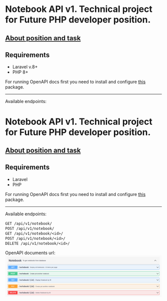 # Notebook API v1. Technical project for Future PHP developer position.

## [About position and task](http://https://github.com/muhammadkhon-abdulloev/notebook-api/Technical.md "Technical requirements")

## Requirements
- Laravel v.8+
- PHP 8+

For running OpenAPI docs first you need to install and configure  [this](https://github.com/DarkaOnLine/L5-Swagger/wiki/Installation-&-Configuration "this") package.

------------


Available endpoints:
# Notebook API v1. Technical project for Future PHP developer position.

## [About position and task](http://https://github.com/muhammadkhon-abdulloev/notebook-api/Technical.md "Technical requirements")

## Requirements
- Laravel
- PHP

For running OpenAPI docs first you need to install and configure  [this](https://github.com/DarkaOnLine/L5-Swagger/wiki/Installation-&-Configuration "this") package.

------------


Available endpoints:
```
GET /api/v1/notebook/
POST /api/v1/notebook/
GET /api/v1/notebook/<id>/
POST /api/v1/notebook/<id>/
DELETE /api/v1/notebook/<id>/
```

OpenAPI documents url:
[![](https://github.com/muhammadkhon-abdulloev/notebook-api/blob/main/image_2022-05-26_19-56-37.png)](https://github.com/muhammadkhon-abdulloev/notebook-api/blob/main/image_2022-05-26_19-56-37.png)
